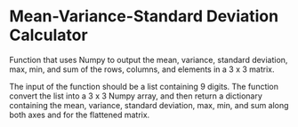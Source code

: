 # Mean-Variance-Standard Deviation Calculator
Function that uses Numpy to output the mean, variance, standard deviation, max, min, and sum of the rows, columns, and elements in a 3 x 3 matrix.

The input of the function should be a list containing 9 digits. The function convert the list into a 3 x 3 Numpy array, and then return a dictionary containing the mean, variance, standard deviation, max, min, and sum along both axes and for the flattened matrix.
